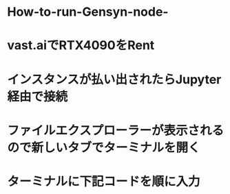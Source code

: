 # How-to-run-Gensyn-node-

# vast.aiでRTX4090をRent
# インスタンスが払い出されたらJupyter経由で接続
# ファイルエクスプローラーが表示されるので新しいタブでターミナルを開く
# ターミナルに下記コードを順に入力
